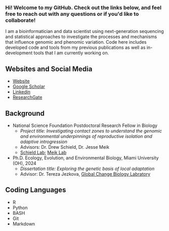 ### Hi! Welcome to my GitHub. Check out the links below, and feel free to reach out with any questions or if you'd like to collaborate!

I am a bioinformatician and data scientist using next-generation sequencing and statistical approaches to investigate the processes and mechanisms that influence genomic and phenomic variation. Code here includes developed code and tools from my previous publications as well as in-development tools that I am currently working on. 



## Websites and Social Media
- [Website](https://kfarleigh.github.io/) 
- [Google Scholar](https://scholar.google.com/citations?user=ZKbwA2oAAAAJ&hl=en)
- [Linkedin](https://www.linkedin.com/in/keaka-farleigh-5a638211a/)
- [ResearchGate](https://www.researchgate.net/profile/Keaka-Farleigh-2)

## Background
- National Science Foundation Postdoctoral Research Fellow in Biology
  - *Project title: Investigating contact zones to understand the genomic and environmental underpinnings of reproductive isolation and adaptive introgression*
  - Advisors: Dr. Drew Schield, Dr. Jesse Meik
  - [Schield Lab](https://schieldlab.org/); [Meik Lab](https://jessemeik.weebly.com/)
- Ph.D. Ecology, Evolution, and Environmental Biology, Miami University (OH), 2024
  - *Dissertation title: Exploring the genetic basis of local adaptation*
  - Advisor: Dr. Tereza Jezkova,  [Global Change Biology Labratory](https://sites.miamioh.edu/jezkova-lab/) 


## Coding Languages
- R
- Python
- BASH
- Git
- Markdown



<!--
**kfarleigh/kfarleigh** is a ✨ _special_ ✨ repository because its `README.md` (this file) appears on your GitHub profile.

![github stats](https://github-readme-stats.vercel.app/api?username=kfarleigh&show_icons=true)

Here are some ideas to get you started:

- 🔭 I’m currently working on ...
- 🌱 I’m currently learning ...
- 👯 I’m looking to collaborate on ...
- 🤔 I’m looking for help with ...
- 💬 Ask me about ...
- 📫 How to reach me: ...
- 😄 Pronouns: ...
- ⚡ Fun fact: ...
-->
